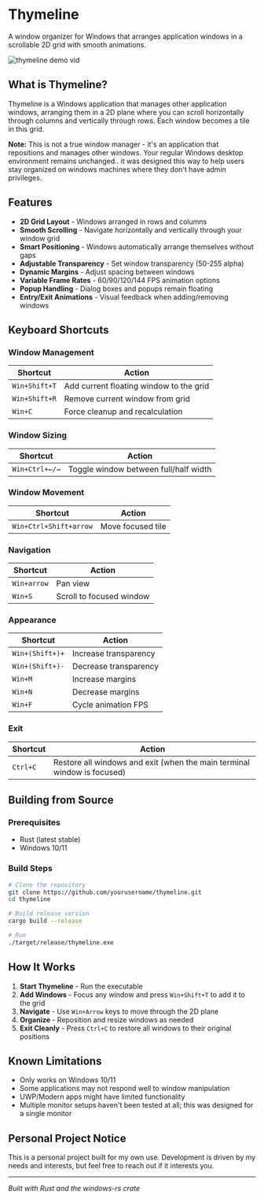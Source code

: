 # Thymeline

A window organizer for Windows that arranges application windows in a scrollable 2D grid with smooth animations.

![thymeline demo vid](https://github.com/user-attachments/assets/2cff35d6-beba-4fc5-92e3-7b95d1f1fd0b)

## What is Thymeline?

Thymeline is a Windows application that manages other application windows, arranging them in a 2D plane where you can scroll horizontally through columns and vertically through rows. Each window becomes a tile in this grid.

**Note:** This is not a true window manager - it's an application that repositions and manages other windows. Your regular Windows desktop environment remains unchanged.. it was designed this way to help users stay organized on windows machines where they don't have admin privileges.

## Features

- **2D Grid Layout** - Windows arranged in rows and columns
- **Smooth Scrolling** - Navigate horizontally and vertically through your window grid
- **Smart Positioning** - Windows automatically arrange themselves without gaps
- **Adjustable Transparency** - Set window transparency (50-255 alpha)
- **Dynamic Margins** - Adjust spacing between windows
- **Variable Frame Rates** - 60/90/120/144 FPS animation options
- **Popup Handling** - Dialog boxes and popups remain floating
- **Entry/Exit Animations** - Visual feedback when adding/removing windows

## Keyboard Shortcuts

### Window Management
| Shortcut | Action |
|----------|--------|
| `Win+Shift+T` | Add current floating window to the grid |
| `Win+Shift+R` | Remove current window from grid |
| `Win+C` | Force cleanup and recalculation |

### Window Sizing
| Shortcut | Action |
|----------|--------|
| `Win+Ctrl+←/→` | Toggle window between full/half width |

### Window Movement
| Shortcut | Action |
|----------|--------|
| `Win+Ctrl+Shift+arrow` | Move focused tile |

### Navigation
| Shortcut | Action |
|----------|--------|
| `Win+arrow` | Pan view |
| `Win+S` | Scroll to focused window |

### Appearance
| Shortcut | Action |
|----------|--------|
| `Win+(Shift+)+` | Increase transparency |
| `Win+(Shift+)-` | Decrease transparency |
| `Win+M` | Increase margins |
| `Win+N` | Decrease margins |
| `Win+F` | Cycle animation FPS |

### Exit
| Shortcut | Action |
|----------|--------|
| `Ctrl+C` | Restore all windows and exit (when the main terminal window is focused) |

## Building from Source

### Prerequisites
- Rust (latest stable)
- Windows 10/11

### Build Steps
```bash
# Clone the repository
git clone https://github.com/yourusername/thymeline.git
cd thymeline

# Build release version
cargo build --release

# Run
./target/release/thymeline.exe
```

## How It Works

1. **Start Thymeline** - Run the executable
2. **Add Windows** - Focus any window and press `Win+Shift+T` to add it to the grid
3. **Navigate** - Use `Win+Arrow` keys to move through the 2D plane
4. **Organize** - Reposition and resize windows as needed
5. **Exit Cleanly** - Press `Ctrl+C` to restore all windows to their original positions

## Known Limitations

- Only works on Windows 10/11
- Some applications may not respond well to window manipulation
- UWP/Modern apps might have limited functionality
- Multiple monitor setups haven't been tested at all; this was designed for a single monitor

## Personal Project Notice

This is a personal project built for my own use. Development is driven by my needs and interests, but feel free to reach out if it interests you.

---

*Built with Rust and the windows-rs crate*
